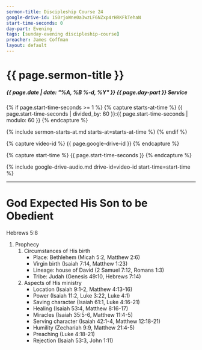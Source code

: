 ```yaml
---
sermon-title: Discipleship Course 24
google-drive-id: 1S0rjoWne0a3wzLF6NZxp4rHRKFkTehaN
start-time-seconds: 0
day-part: Evening
tags: [sunday-evening discipleship-course]
preacher: James Coffman
layout: default
---
```


# {{ page.sermon-title }}

##### {{ page.date | date: "%A, %B %-d, %Y" }} {{ page.day-part }} Service

{% if page.start-time-seconds >= 1 %}
{% capture starts-at-time %}
{{ page.start-time-seconds | divided_by: 60 }}:{{ page.start-time-seconds | modulo: 60 }}
{% endcapture %}

{% include sermon-starts-at.md starts-at=starts-at-time %}
{% endif %}

{% capture video-id %}
{{ page.google-drive-id }}
{% endcapture %}

{% capture start-time %}
{{ page.start-time-seconds }}
{% endcapture %}

{% include google-drive-audio.md drive-id=video-id start-time=start-time %}

***

# God Expected His Son to be Obedient

Hebrews 5:8

1. Prophecy
    1. Circumstances of His birth
        - Place: Bethlehem (Micah 5:2, Matthew 2:6)
        - Virgin birth (Isaiah 7:14, Matthew 1:23)
        - Lineage: house of David (2 Samuel 7:12, Romans 1:3)
        - Tribe: Judah (Genesis 49:10, Hebrews 7:14)
    2. Aspects of His ministry
        - Location (Isaiah 9:1-2, Matthew 4:13-16)
        - Power (Isaiah 11:2, Luke 3:22, Luke 4:1)
        - Saving character (Isaiah 61:1, Luke 4:16-21)
        - Healing (Isaiah 53:4, Matthew 8:16-17)
        - Miracles (Isaiah 35:5-6, Matthew 11:4-5)
        - Serving character (Isaiah 42:1-4, Matthew 12:18-21)
        - Humility (Zechariah 9:9, Matthew 21:4-5)
        - Preaching (Luke 4:18-21)
        - Rejection (Isaiah 53:3, John 1:11)
